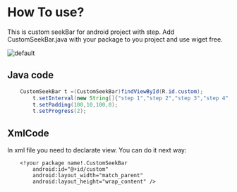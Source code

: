 
# How To use?

This is custom seekBar for android project with step. Add CustomSeekBar.java with your package to you project and use wiget free.

![default](https://cloud.githubusercontent.com/assets/13554528/21932841/69d04fb8-d9c4-11e6-92f1-0b3418b6ba97.PNG)


## Java code
```java
    CustomSeekBar t =(CustomSeekBar)findViewById(R.id.custom);
		t.setInterval(new String[]{"step 1","step 2","step 3","step 4","step 5"});
		t.setPadding(100,10,100,0);
		t.setProgress(2);
```
## XmlCode
In xml file you need to declarate view. You can do it next way:

```
	<!your package name!.CustomSeekBar
		android:id="@+id/custom"
		android:layout_width="match_parent"
		android:layout_height="wrap_content" />
```
